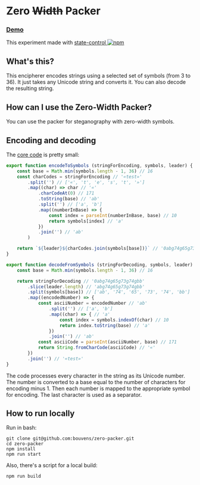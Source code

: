 # Zero ~~Width~~ Packer

### [Demo](https://bouvens.github.io/zero-packer/)
This experiment made with [state-control ![npm][npm-badge]][npm]

[npm-badge]: https://img.shields.io/npm/v/state-control.png?style=flat-square
[npm]: https://www.npmjs.org/package/state-control

## What's this?

This encipherer encodes strings using a selected set of symbols (from 3 to 36). It just takes any Unicode string and converts it. You can also decode the resulting string.

## How can I use the Zero-Width Packer?

You can use the packer for steganography with zero-width symbols.

## Encoding and decoding

The [core code](https://github.com/bouvens/zero-packer/blob/master/src/coder.js) is pretty small:

```javascript
export function encodeToSymbols (stringForEncoding, symbols, leader) {
    const base = Math.min(symbols.length - 1, 36) // 16
    const charCodes = stringForEncoding // '«test»'
        .split('') // ['«', 't', 'e', 's', 't', '»']
        .map((char) => char // '«'
            .charCodeAt(0) // 171
            .toString(base) // 'ab'
            .split('') // ['a', 'b']
            .map((numberInBase) => {
                const index = parseInt(numberInBase, base) // 10
                return symbols[index] // 'a'
            })
            .join('') // 'ab'
        )

    return `${leader}${charCodes.join(symbols[base])}` // '0abg74g65g73g74gbb'
}

export function decodeFromSymbols (stringForDecoding, symbols, leader) {
    const base = Math.min(symbols.length - 1, 36) // 16

    return stringForDecoding // '0abg74g65g73g74gbb'
        .slice(leader.length) // 'abg74g65g73g74gbb'
        .split(symbols[base]) // ['ab', '74', '65', '73', '74', 'bb']
        .map((encodedNumber) => {
            const asciiNumber = encodedNumber // 'ab'
                .split('') // ['a', 'b']
                .map((char) => { // 'a'
                    const index = symbols.indexOf(char) // 10
                    return index.toString(base) // 'a'
                })
                .join('') // 'ab'
            const asciiCode = parseInt(asciiNumber, base) // 171
            return String.fromCharCode(asciiCode) // '«'
        })
        .join('') // '«test»'
}
```

The code processes every character in the string as its Unicode number. The number is converted to a base equal to the number of characters for encoding minus 1. Then each number is mapped to the appropriate symbol for encoding. The last character is used as a separator.

## How to run locally

Run in bash:
```Shell
git clone git@github.com:bouvens/zero-packer.git
cd zero-packer
npm install
npm run start
```

Also, there's a script for a local build:
```Shell
npm run build
```
